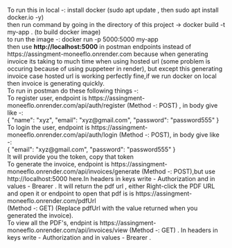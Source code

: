 <p> To run this in local -: install docker (sudo apt update , then sudo apt install docker.io -y) <br> then run command by going in the directory of this project -> docker build -t my-app . (to build docker image) <br> to run the image -: docker run -p 5000:5000 my-app <br> then use <b>http://localhost:5000</b> in postman endpoints instead of https://assingment-moneeflo.onrender.com because when generating invoice its taking to much time when using hosted url (some problem is occuring because of using puppeteer in render), but except this generating invoice case hosted url is working perfectly fine,if we run docker on local then invoice is generating quickly. <br> To run in postman do these following things -:  <br> To register user, endpoint is https://assingment-moneeflo.onrender.com/api/auth/register (Method -: POST) , in body give like -: <br> {
  "name": "xyz",
  "email": "xyz@gmail.com",
  "password": "password555"
} <br> To login the user, endpoint is https://assingment-moneeflo.onrender.com/api/auth/login (Method -: POST), in body give like -: <br> {
  "email": "xyz@gmail.com",
  "password": "password555"
} <br> It will provide you the token, copy that token <br> To generate the invoice, endpoint is https://assingment-moneeflo.onrender.com/api/invoices/generate (Method -: POST),but use http://localhost:5000 here.In headers in keys write - Authorization and in values - Brearer <you-token> . It will return the pdf url , either Right-click the PDF URL and open it or endpoint to open that pdf is is https://assingment-moneeflo.onrender.com/pdfUrl <br> (Method -: GET) (Replace pdfUrl with the value returned when you generated the invoice). <br> To view all the PDF's, endpint is https://assingment-moneeflo.onrender.com/api/invoices/view (Method -: GET) . In headers in keys write - Authorization and in values - Brearer <your-token> . <br>  </p>
